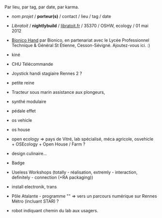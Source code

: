 Par lieu, par tag, par date, par karma.

- _nom projet_ / **porteur(s)** / contact / lieu / tag / date
- _Libratoit_ / **nightlybuild** / [libratoit.fr](http://libratoit.fr) / 35370 / OSHW, ecology / 01 mai 2012

- [Bionico Hand](/projet/MyHumanKit) par Bionico, en partenariat avec le Lycée Professionnel Technique & Général St Étienne, Cesson-Sévigné. Ajoutez-vous ici. :)
- kiné
- CHU Télécommande
- Joystick handi stagiaire Rennes 2 ?
- petite reine
- Tracteur sous marin assistance aux plongeurs,
- synthé modulaire
- pédale effet
- os vehicle
- os house
- open ecology => pays de Vitré, lab spécialisé, méca agricole, osvehicle + OSEcology + Open House / Farm ?
- design culinaire...
- Badge
- Useless Workshops (totally - réalisation, extremly - interaction, definitely - connection (+RA packaging))
- install electronik, trans
- Pôle Atalante - programme "" => vers un parcours numérique sur Rennes Métro (incluant STAR) ?
- robot indiquant chemin du lab aux usagers.